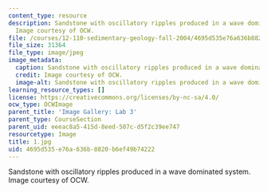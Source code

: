 ```yaml
---
content_type: resource
description: Sandstone with oscillatory ripples produced in a wave dominated system.
  Image courtesy of OCW.
file: /courses/12-110-sedimentary-geology-fall-2004/4695d535e76a636b8820b6ef49b74222_1.jpg
file_size: 31364
file_type: image/jpeg
image_metadata:
  caption: Sandstone with oscillatory ripples produced in a wave dominated system.
  credit: Image courtesy of OCW.
  image-alt: Sandstone with oscillatory ripples produced in a wave dominated system.
learning_resource_types: []
license: https://creativecommons.org/licenses/by-nc-sa/4.0/
ocw_type: OCWImage
parent_title: 'Image Gallery: Lab 3'
parent_type: CourseSection
parent_uid: eeeac8a5-415d-8eed-507c-d5f2c39ee747
resourcetype: Image
title: 1.jpg
uid: 4695d535-e76a-636b-8820-b6ef49b74222
---
```

Sandstone with oscillatory ripples produced in a wave dominated system. Image courtesy of OCW.